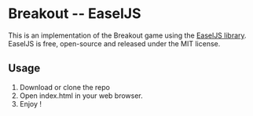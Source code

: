 Breakout -- EaselJS
===================

This is an implementation of the Breakout game using the [EaselJS library](http://http://createjs.com/#!/EaselJS). EaselJS is free, open-source and released under the MIT license.

Usage
-----

1. Download or clone the repo
2. Open index.html in your web browser.
3. Enjoy !